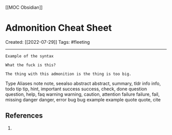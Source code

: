 [[MOC Obsidian]]

# Admonition Cheat Sheet
Created:  [[2022-07-29]]
Tags: #fleeting 

---
```ad-note
Example of the syntax
```

```ad-question
What the fuck is this?
```

```ad-note
The thing with this admonition is the thing is too big. 
```

Type 	Aliases
note 	        note, seealso
abstract 	        abstract, summary, tldr
info 	        info, todo
tip 	               tip, hint, important
success 	 success, check, done
question 	 question, help, faq
warning 	        warning, caution, attention
failure 	       failure, fail, missing
danger 	       danger, error
bug 	       bug
example 	example
quote 	       quote, cite












## References
1. 